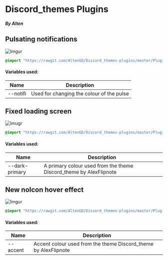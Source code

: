 # Discord_themes  Plugins
##### By Alten

## Pulsating notifications

![Imgur](https://i.imgur.com/dm1C4d9.gif)

```css
@import "https://rawgit.com/AltenGD/Discord_themes-plugins/master/Plugins/NotifPulse.css";
```
#### Variables used:
|Name|Description|
|-|-|
|--notifi|Used for changing the colour of the pulse|

## Fixed loading screen

![Imugr](https://i.imgur.com/KlVIrak.png)

```css
@import "https://rawgit.com/AltenGD/Discord_themes-plugins/master/Plugins/fixinloadin.css";
```
#### Variables used:
|Name|Description|
|-|-|
|--dark-primary|A primary colour used from the theme Discord_theme by AlexFlipnote|

## New noIcon hover effect

![Imgur](https://i.imgur.com/CnhKDMp.gif)

```css
@import "https://rawgit.com/AltenGD/Discord_themes-plugins/master/Plugins/noiconthingu.css";
```
#### Variables used:
|Name|Description|
|-|-|
|--accent|Accent colour used from the theme Discord_theme by AlexFlipnote|
